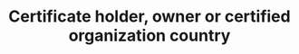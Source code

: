 ---
title: 'Certificate holder, owner or certified organization country'
field: 'is.certifiedOrganization.country'
slug: 'certification-certificate-holder-owner-or-certified-organization-country'
description: 'Full country name. Terms should be in ISO 3166-1 format.'
comment: 'Select from control list'
required: False
vocabulary: 'vocabulary.txt'
module: 'Certificate Holder, Owner or Certified organization'
cluster: 'Certification'
policy: 'Controlled value. Single select from control list.'
layout: 'home'
---
